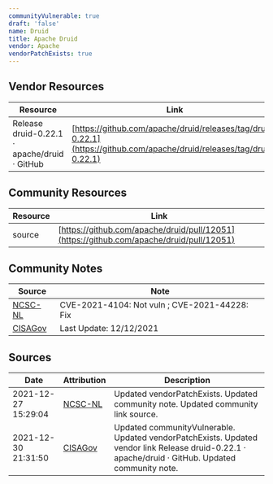 ```yaml
---
communityVulnerable: true
draft: 'false'
name: Druid
title: Apache Druid
vendor: Apache
vendorPatchExists: true
---
```


## Vendor Resources
| Resource | Link |
| --- | --- |
| Release druid-0.22.1 · apache/druid · GitHub | [https://github.com/apache/druid/releases/tag/druid-0.22.1](https://github.com/apache/druid/releases/tag/druid-0.22.1) |

## Community Resources
| Resource | Link |
| --- | --- |
| source | [https://github.com/apache/druid/pull/12051](https://github.com/apache/druid/pull/12051) |

## Community Notes
| Source | Note |
| --- | --- |
| [NCSC-NL](https://github.com/NCSC-NL/log4shell/blob/main/software/README.md) | CVE-2021-4104: Not vuln ; CVE-2021-44228: Fix </ul> |
| [CISAGov](https://raw.githubusercontent.com/cisagov/log4j-affected-db/develop/README.md) | Last Update: 12/12/2021 |

## Sources
| Date | Attribution | Description |
| --- | --- | --- |
| 2021-12-27 15:29:04 | [NCSC-NL](https://github.com/NCSC-NL/log4shell/blob/main/software/README.md) | Updated vendorPatchExists. Updated community note. Updated community link source.  |
| 2021-12-30 21:31:50 | [CISAGov](https://raw.githubusercontent.com/cisagov/log4j-affected-db/develop/README.md) | Updated communityVulnerable. Updated vendorPatchExists. Updated vendor link Release druid-0.22.1 · apache/druid · GitHub. Updated community note.  |
